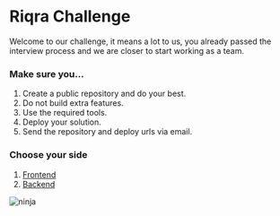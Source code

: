 # Riqra Challenge

Welcome to our challenge, it means a lot to us, you already passed the interview process and we are closer to start working as a team.

### Make sure you...

1. Create a public repository and do your best.
2. Do not build extra features.
3. Use the required tools.
4. Deploy your solution.
5. Send the repository and deploy urls via email.

### Choose your side

1. [Frontend](https://github.com/riqra/riqra-challenge/blob/master/frontend.md)
2. [Backend](https://github.com/riqra/riqra-challenge/blob/master/backend.md)

![ninja](https://user-images.githubusercontent.com/5007653/65284118-470b9300-dafe-11e9-8622-e90c12bf696e.png)
